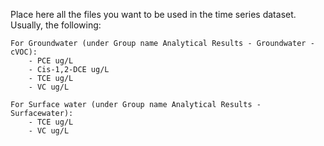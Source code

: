 Place here all the files you want to be used in the time series dataset. Usually, the following:

```
For Groundwater (under Group name Analytical Results - Groundwater - cVOC):
	- PCE ug/L
	- Cis-1,2-DCE ug/L
	- TCE ug/L
	- VC ug/L
	
For Surface water (under Group name Analytical Results - Surfacewater):
	- TCE ug/L
	- VC ug/L
```